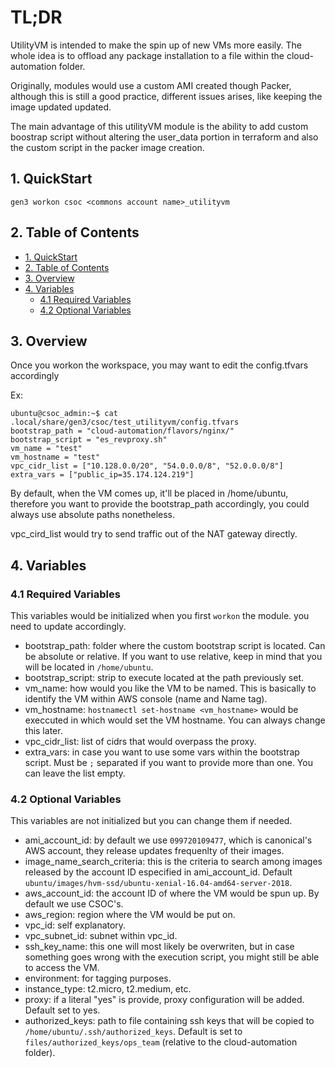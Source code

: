 # TL;DR

UtilityVM is intended to make the spin up of new VMs more easily. The whole idea is to offload any package installation to a file within the cloud-automation folder.

Originally, modules would use a custom AMI created though Packer, although this is still a good practice, different issues arises, like keeping the image updated updated. 

The main advantage of this utilityVM module is the ability to add custom boostrap script without altering the user_data portion in terraform and also the custom script in the packer image creation.


## 1. QuickStart

```
gen3 workon csoc <commons account name>_utilityvm
```

## 2. Table of Contents 

- [1. QuickStart](#1-quickstart)
- [2. Table of Contents](#2-table-of-contents)
- [3. Overview](#3-overview)
- [4. Variables](#4-variables)
  - [4.1 Required Variables](#41-required-variables)
  - [4.2 Optional Variables](#42-optional-variables)

## 3. Overview

Once you workon the workspace, you may want to edit the config.tfvars accordingly 

Ex: 

```
ubuntu@csoc_admin:~$ cat .local/share/gen3/csoc/test_utilityvm/config.tfvars 
bootstrap_path = "cloud-automation/flavors/nginx/"
bootstrap_script = "es_revproxy.sh"
vm_name = "test"
vm_hostname = "test"
vpc_cidr_list = ["10.128.0.0/20", "54.0.0.0/8", "52.0.0.0/8"]
extra_vars = ["public_ip=35.174.124.219"]
```

By default, when the VM comes up, it'll be placed in /home/ubuntu, therefore you want to provide the bootstrap_path accordingly, you could always use absolute paths nonetheless. 

vpc_cird_list would try to send traffic out of the NAT gateway directly.


## 4. Variables 


### 4.1 Required Variables

This variables would be initialized when you first `workon` the module. you need to update accordingly. 

* bootstrap_path: folder where the custom bootstrap script is located. Can be absolute or relative. If you want to use relative, keep in mind that you will be located in `/home/ubuntu`.
* bootstrap_script: strip to execute located at the path previously set.
* vm_name: how would you like the VM to be named. This is basically to identify the VM within AWS console (name and Name tag).
* vm_hostname: `hostnamectl set-hostname <vm_hostname>` would be execcuted in which would set the VM hostname. You can always change this later.
* vpc_cidr_list: list of cidrs that would overpass the proxy.
* extra_vars: in case you want to use some vars within the bootstrap script. Must be `;` separated if you want to provide more than one. You can leave the list empty.


### 4.2 Optional Variables 

This variables are not initialized but you can change them if needed.

* ami_account_id: by default we use `099720109477`, which is canonical's AWS account, they release updates frequenlty of their images.
* image_name_search_criteria: this is the criteria to search among images released by the account ID especified in ami_account_id. Default `ubuntu/images/hvm-ssd/ubuntu-xenial-16.04-amd64-server-2018`.
* aws_account_id: the account ID of where the VM would be spun up. By default we use CSOC's.
* aws_region: region where the VM would be put on.
* vpc_id: self explanatory.
* vpc_subnet_id: subnet within vpc_id.
* ssh_key_name: this one will most likely be overwriten, but in case something goes wrong with the execution script, you might still be able to access the VM.
* environment: for tagging purposes.
* instance_type: t2.micro, t2.medium, etc.
* proxy: if a literal "yes" is provide, proxy configuration will be added. Default set to yes.
* authorized_keys: path to file containing ssh keys that will be copied to `/home/ubuntu/.ssh/authorized_keys`. Default is set to `files/authorized_keys/ops_team` (relative to the cloud-automation folder).

